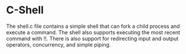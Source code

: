 # C-Shell
The shell.c file contains a simple shell that can fork a child process and execute a command. The shell also supports executing the most recent command with !!. There is also support for redirecting input and output operators, concurrency, and simple piping.
